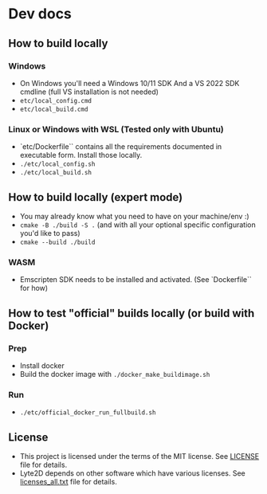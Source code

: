 # Dev docs

## How to build locally

### Windows
- On Windows you'll need a Windows 10/11 SDK And a VS 2022 SDK cmdline (full VS installation is not needed)
- `etc/local_config.cmd`
- `etc/local_build.cmd`

### Linux or Windows with WSL (Tested only with Ubuntu)
- `etc/Dockerfile`` contains all the requirements documented in executable form. Install those locally.
- `./etc/local_config.sh`
- `./etc/local_build.sh`

## How to build locally (expert mode)

- You may already know what you need to have on your machine/env :)
- `cmake -B ./build -S .` (and with all your optional specific configuration you'd like to pass)
- `cmake --build ./build`

### WASM
- Emscripten SDK needs to be installed and activated. (See `Dockerfile`` for how)

## How to test "official" builds locally (or build with Docker)

### Prep
- Install docker
- Build the docker image with `./docker_make_buildimage.sh`

### Run
- `./etc/official_docker_run_fullbuild.sh`

## License

- This project is licensed under the terms of the MIT license. See [LICENSE](/LICENSE) file for details.
- Lyte2D depends on other software which have various licenses. See [licenses_all.txt](/licenses_all.txt) file for details.

